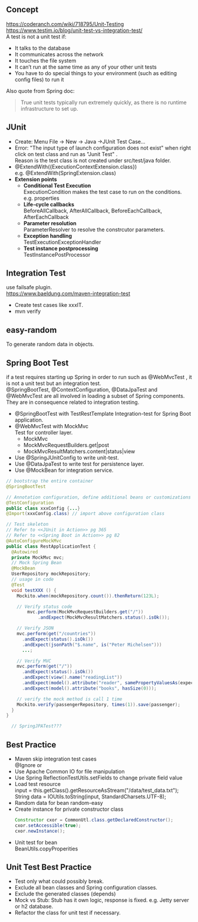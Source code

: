 ## Concept
https://coderanch.com/wiki/718795/Unit-Testing
https://www.testim.io/blog/unit-test-vs-integration-test/  
A test is not a unit test if:
- It talks to the database
- It communicates across the network
- It touches the file system
- It can’t run at the same time as any of your other unit tests
- You have to do special things to your environment (such as editing config files) to run it

Also quote from Spring doc:  
>True unit tests typically run extremely quickly, as there is no runtime infrastructure to set up.  

## JUnit
- Create: Menu File -> New -> Java ->JUnit Test Case...
- Error: "The input type of launch configuration does not exist" when right click on test class and run as "Junit Test" .  
  Reason is the test class is not created under src/test/java folder.  
- @ExtendWith({ExecutionContextExtension.class})  
  e.g.   @ExtendWith(SpringExtension.class)
- **Extension points**  
  - **Conditional Test Execution**  
    ExecutionCondition makes the test case to run on the conditions. e.g. properties  
  - **Life-cycle callbacks**  
    BeforeAllCallback, AfterAllCallback, BeforeEachCallback, AfterEachCallback  
  - **Parameter resolution**  
    ParameterResolver to resolve the constrcutor parameters.  
  - **Exception handling**  
    TestExecutionExceptionHandler  
  - **Test instance postprocessing**  
    TestInstancePostProcessor  

## Integration Test
use failsafe plugin.  
https://www.baeldung.com/maven-integration-test  
- Create test cases like xxxIT.
- mvn verify

## easy-random
To generate random data in objects.  

## Spring Boot Test
if a test requires starting up Spring in order to run such as @WebMvcTest , it is not a unit test but an integration test.  
@SpringBootTest, @ContextConfiguration, @DataJpaTest and @WebMvcTest are all involved in loading a subset of Spring components. They are in consequence related to integration testing.  
- @SpringBootTest with TestRestTemplate
  Integration-test for Spring Boot application.  
- @WebMvcTest with MockMvc  
  Test for controller layer.  
  - MockMvc
  - MockMvcRequestBuilders.get|post  
  - MockMvcResultMatchers.content|status|view  
- Use @SpringJUnitConfig to write unit-test.  
- Use @DataJpaTest to write test for persistence layer.  
- Use @MockBean for integration service.  
```java
// bootstrap the entire container
@SpringBootTest

// Annotation configuration, define additional beans or customizations for a test
@TestConfiguration
public class xxxConfig {...}
@Import(xxxConfig.class) // import above configuration class

// Test skeleton
// Refer to <<JUnit in Action>> pg 365
// Refer to <<Spring Boot in Action>> pg 82
@AutoConfigureMockMvc
public class RestApplicationTest {
  @Autowired
  private MockMvc mvc;
  // Mock Spring Bean
  @MockBean
  UserRepository mockRepository;
  // usage in code
  @Test
  void testXXX () {
    Mockito.when(mockRepository.count()).thenReturn(123L);

    // Verify status code
		mvc.perform(MockMvcRequestBuilders.get("/"))
			.andExpect(MockMvcResultMatchers.status().isOk());

    // Verify JSON
    mvc.perform(get("/countries"))
      .andExpect(status().isOk())
      .andExpect(jsonPath("$.name", is("Peter Michelsen")))
      ...;

    // Verify MVC
    mvc.perform(get("/"))
      .andExpect(status().isOk())
      .andExpect(view().name("readingList"))
      .andExpect(model().attribute("reader", samePropertyValuesAs(expectedReader)))
      .andExpect(model().attribute("books", hasSize(0)));

    // verify the mock method is call 1 time
    Mockito.verify(passengerRepository, times(1)).save(passenger);
  }
}

  // SpringJPATest???
  ```

## Best Practice
- Maven skip integration test cases  
  @Ignore or 
- Use Apache Common IO for file manipulation
- Use Spring ReflectionTestUtils.setFields to change private field value
- Load test resource  
  input = this.getClass().getResourceAsStream("/data/test_data.txt");
  String data = IOUtils.toString(input, StandardCharsets.UTF-8);
- Random data for bean
  random-easy
- Create instance for private constructor class  
  ```java
  Constructor cxor = CommonUtl.class.getDeclaredConstructor();  
  cxor.setAccessible(true);  
  cxor.newInstance();  
  ```
- Unit test for bean  
  BeanUtils.copyProperities  

## Unit Test Best Practice
- Test only what could possibly break.  
- Exclude all bean classes and Spring configuration classes.  
- Exclude the generated classes (depends)  
- Mock vs Stub: Stub has it own logic, response is fixed. e.g. Jetty server or h2 database.  
- Refactor the class for unit test if necessary.  

